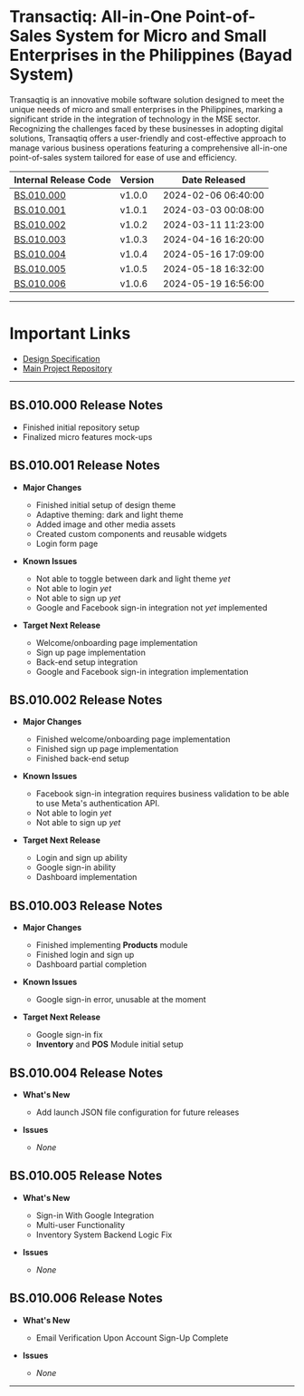 # Transactiq: All-in-One Point-of-Sales System for Micro and Small Enterprises in the Philippines (Bayad System)

Transaqtiq is an innovative mobile software solution designed to meet the unique needs of micro and small enterprises in the Philippines, marking a significant stride in the integration of technology in the MSE sector. Recognizing the challenges faced by these businesses in adopting digital solutions, Transaqtiq offers a user-friendly and cost-effective approach to manage various business operations featuring a comprehensive all-in-one point-of-sales system tailored for ease of use and efficiency.

| Internal Release Code | Version | Date Released |
|---|---|---|
|[BS.010.000](#bs010000-release-notes)|v1.0.0|2024-02-06 06:40:00|
|[BS.010.001](#bs010001-release-notes)|v1.0.1|2024-03-03 00:08:00|
|[BS.010.002](#bs010002-release-notes)|v1.0.2|2024-03-11 11:23:00|
|[BS.010.003](#bs010003-release-notes)|v1.0.3|2024-04-16 16:20:00|
|[BS.010.004](#bs010004-release-notes)|v1.0.4|2024-05-16 17:09:00|
|[BS.010.005](#bs010005-release-notes)|v1.0.5|2024-05-18 16:32:00|
|[BS.010.006](#bs010006-release-notes)|v1.0.6|2024-05-19 16:56:00|

---

# Important Links
  * [Design Specification](https://github.com/josuafalguera/bayad-system-md)
  * [Main Project Repository](https://github.com/josuafalguera/bayad-system)

---

## BS.010.000 Release Notes
  * Finished initial repository setup
  * Finalized micro features mock-ups

## BS.010.001 Release Notes

* **Major Changes**
  - Finished initial setup of design theme
  - Adaptive theming: dark and light theme 
  - Added image and other media assets
  - Created custom components and reusable widgets
  - Login form page

* **Known Issues**
  - Not able to toggle between dark and light theme *yet*
  - Not able to login *yet*
  - Not able to sign up *yet*
  - Google and Facebook sign-in integration not *yet* implemented

* **Target Next Release**
  - Welcome/onboarding page implementation
  - Sign up page implementation
  - Back-end setup integration
  - Google and Facebook sign-in integration implementation

 ## BS.010.002 Release Notes

 * **Major Changes**
   - Finished welcome/onboarding page implementation
   - Finished sign up page implementation
   - Finished back-end setup

 * **Known Issues**
   - Facebook sign-in integration requires business validation to be able to use Meta's authentication API.
   - Not able to login *yet*
   - Not able to sign up *yet*
  
 * **Target Next Release**
   - Login and sign up ability
   - Google sign-in ability
   - Dashboard implementation

## BS.010.003 Release Notes

* **Major Changes**
   - Finished implementing **Products** module
   - Finished login and sign up
   - Dashboard partial completion

 * **Known Issues**
   - Google sign-in error, unusable at the moment

 * **Target Next Release**
   - Google sign-in fix
   - **Inventory** and **POS** Module initial setup

## BS.010.004 Release Notes

* **What's New**
   - Add launch JSON file configuration for future releases

* **Issues**
   - *None*

## BS.010.005 Release Notes

* **What's New**
   - Sign-in With Google Integration
   - Multi-user Functionality
   - Inventory System Backend Logic Fix

* **Issues**
   - *None*
 
## BS.010.006 Release Notes

* **What's New**
   - Email Verification Upon Account Sign-Up Complete
  
* **Issues**
   - *None*

 ---
